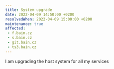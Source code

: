 ```yaml
---
title: System upgrade
date: 2022-04-09 14:50:00 +0200
resolvedWhen: 2022-04-09 15:00:00 +0200
maintenance: true
affected:
 - f.bain.cz
 - s.bain.cz
 - git.bain.cz
 - ts3.bain.cz
---
```


I am upgrading the host system for all my services
